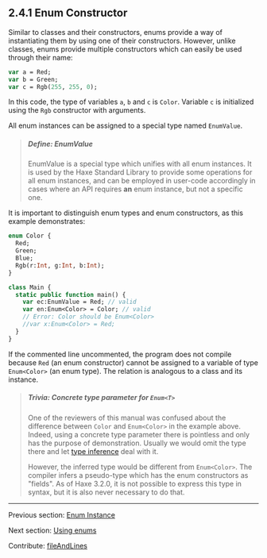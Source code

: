 ## 2.4.1 Enum Constructor

Similar to classes and their constructors, enums provide a way of instantiating them by using one of their constructors. However, unlike classes, enums provide multiple constructors which can easily be used through their name:

```haxe
var a = Red;
var b = Green;
var c = Rgb(255, 255, 0);
```
In this code, the type of variables `a`, `b` and `c` is `Color`. Variable `c` is initialized using the `Rgb` constructor with arguments.

All enum instances can be assigned to a special type named `EnumValue`.

> ##### Define: EnumValue
>
> EnumValue is a special type which unifies with all enum instances. It is used by the Haxe Standard Library to provide some operations for all enum instances, and can be employed in user-code accordingly in cases where an API requires **an** enum instance, but not a specific one.


It is important to distinguish enum types and enum constructors, as this example demonstrates:

```haxe
enum Color {
  Red;
  Green;
  Blue;
  Rgb(r:Int, g:Int, b:Int);
}

class Main {
  static public function main() {
    var ec:EnumValue = Red; // valid
    var en:Enum<Color> = Color; // valid
    // Error: Color should be Enum<Color>
    //var x:Enum<Color> = Red;
  }
}

```

If the commented line uncommented, the program does not compile because `Red` (an enum constructor) cannot be assigned to a variable of type `Enum<Color>` (an enum type). The relation is analogous to a class and its instance.

> ##### Trivia: Concrete type parameter for `Enum<T>`
>
> One of the reviewers of this manual was confused about the difference between `Color` and `Enum<Color>` in the example above. Indeed, using a concrete type parameter there is pointless and only has the purpose of demonstration. Usually we would omit the type there and let [type inference](type-system-type-inference.md) deal with it.
> 
> However, the inferred type would be different from `Enum<Color>`. The compiler infers a pseudo-type which has the enum constructors as "fields". As of Haxe 3.2.0, it is not possible to express this type in syntax, but it is also never necessary to do that.

---

Previous section: [Enum Instance](types-enum-instance.md)

Next section: [Using enums](types-enum-using.md)

Contribute: [fileAndLines](https://github.com/HaxeFoundation/HaxeManual/blob/master/02-types.tex#L352-352)